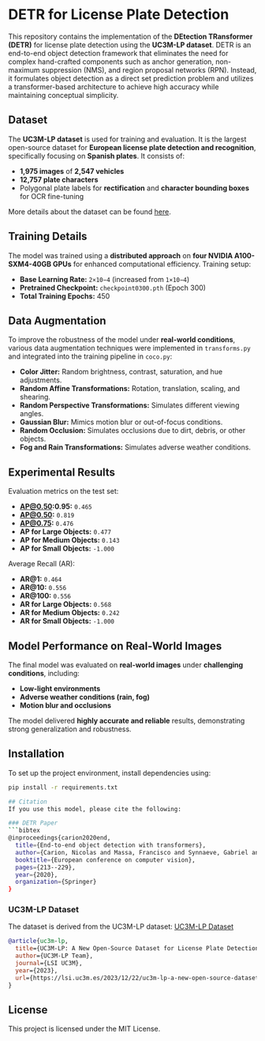 # DETR for License Plate Detection

This repository contains the implementation of the **DEtection TRansformer (DETR)** for license plate detection using the **UC3M-LP dataset**. DETR is an end-to-end object detection framework that eliminates the need for complex hand-crafted components such as anchor generation, non-maximum suppression (NMS), and region proposal networks (RPN). Instead, it formulates object detection as a direct set prediction problem and utilizes a transformer-based architecture to achieve high accuracy while maintaining conceptual simplicity.

## Dataset
The **UC3M-LP dataset** is used for training and evaluation. It is the largest open-source dataset for **European license plate detection and recognition**, specifically focusing on **Spanish plates**. It consists of:
- **1,975 images** of **2,547 vehicles**
- **12,757 plate characters**
- Polygonal plate labels for **rectification** and **character bounding boxes** for OCR fine-tuning

More details about the dataset can be found [here](link).

## Training Details
The model was trained using a **distributed approach** on **four NVIDIA A100-SXM4-40GB GPUs** for enhanced computational efficiency. Training setup:
- **Base Learning Rate:** `2×10−4` (increased from `1×10−4`)
- **Pretrained Checkpoint:** `checkpoint0300.pth` (Epoch 300)
- **Total Training Epochs:** 450

## Data Augmentation
To improve the robustness of the model under **real-world conditions**, various data augmentation techniques were implemented in `transforms.py` and integrated into the training pipeline in `coco.py`:
- **Color Jitter:** Random brightness, contrast, saturation, and hue adjustments.
- **Random Affine Transformations:** Rotation, translation, scaling, and shearing.
- **Random Perspective Transformations:** Simulates different viewing angles.
- **Gaussian Blur:** Mimics motion blur or out-of-focus conditions.
- **Random Occlusion:** Simulates occlusions due to dirt, debris, or other objects.
- **Fog and Rain Transformations:** Simulates adverse weather conditions.

## Experimental Results
Evaluation metrics on the test set:
- **AP@0.50:0.95:** `0.465`
- **AP@0.50:** `0.819`
- **AP@0.75:** `0.476`
- **AP for Large Objects:** `0.477`
- **AP for Medium Objects:** `0.143`
- **AP for Small Objects:** `-1.000`

Average Recall (AR):
- **AR@1:** `0.464`
- **AR@10:** `0.556`
- **AR@100:** `0.556`
- **AR for Large Objects:** `0.568`
- **AR for Medium Objects:** `0.242`
- **AR for Small Objects:** `-1.000`

## Model Performance on Real-World Images
The final model was evaluated on **real-world images** under **challenging conditions**, including:
- **Low-light environments**
- **Adverse weather conditions (rain, fog)**
- **Motion blur and occlusions**

The model delivered **highly accurate and reliable** results, demonstrating strong generalization and robustness.

## Installation
To set up the project environment, install dependencies using:

```bash
pip install -r requirements.txt

## Citation
If you use this model, please cite the following:

### DETR Paper
```bibtex
@inproceedings{carion2020end,
  title={End-to-end object detection with transformers},
  author={Carion, Nicolas and Massa, Francisco and Synnaeve, Gabriel and Usunier, Nicolas and Kirillov, Alexander and Zagoruyko, Sergey},
  booktitle={European conference on computer vision},
  pages={213--229},
  year={2020},
  organization={Springer}
}
```

### UC3M-LP Dataset
The dataset is derived from the UC3M-LP dataset:
[UC3M-LP Dataset](https://lsi.uc3m.es/2023/12/22/uc3m-lp-a-new-open-source-dataset/)

```bibtex
@article{uc3m-lp,
  title={UC3M-LP: A New Open-Source Dataset for License Plate Detection and Recognition},
  author={UC3M-LP Team},
  journal={LSI UC3M},
  year={2023},
  url={https://lsi.uc3m.es/2023/12/22/uc3m-lp-a-new-open-source-dataset/}
}
```

## License
This project is licensed under the MIT License.
